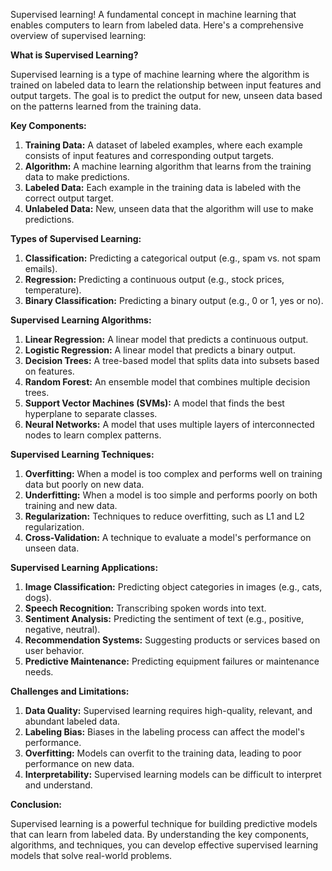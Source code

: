 Supervised learning! A fundamental concept in machine learning that enables computers to learn from labeled data. Here's a comprehensive overview of supervised learning:

**What is Supervised Learning?**

Supervised learning is a type of machine learning where the algorithm is trained on labeled data to learn the relationship between input features and output targets. The goal is to predict the output for new, unseen data based on the patterns learned from the training data.

**Key Components:**

1. **Training Data:** A dataset of labeled examples, where each example consists of input features and corresponding output targets.
2. **Algorithm:** A machine learning algorithm that learns from the training data to make predictions.
3. **Labeled Data:** Each example in the training data is labeled with the correct output target.
4. **Unlabeled Data:** New, unseen data that the algorithm will use to make predictions.

**Types of Supervised Learning:**

1. **Classification:** Predicting a categorical output (e.g., spam vs. not spam emails).
2. **Regression:** Predicting a continuous output (e.g., stock prices, temperature).
3. **Binary Classification:** Predicting a binary output (e.g., 0 or 1, yes or no).

**Supervised Learning Algorithms:**

1. **Linear Regression:** A linear model that predicts a continuous output.
2. **Logistic Regression:** A linear model that predicts a binary output.
3. **Decision Trees:** A tree-based model that splits data into subsets based on features.
4. **Random Forest:** An ensemble model that combines multiple decision trees.
5. **Support Vector Machines (SVMs):** A model that finds the best hyperplane to separate classes.
6. **Neural Networks:** A model that uses multiple layers of interconnected nodes to learn complex patterns.

**Supervised Learning Techniques:**

1. **Overfitting:** When a model is too complex and performs well on training data but poorly on new data.
2. **Underfitting:** When a model is too simple and performs poorly on both training and new data.
3. **Regularization:** Techniques to reduce overfitting, such as L1 and L2 regularization.
4. **Cross-Validation:** A technique to evaluate a model's performance on unseen data.

**Supervised Learning Applications:**

1. **Image Classification:** Predicting object categories in images (e.g., cats, dogs).
2. **Speech Recognition:** Transcribing spoken words into text.
3. **Sentiment Analysis:** Predicting the sentiment of text (e.g., positive, negative, neutral).
4. **Recommendation Systems:** Suggesting products or services based on user behavior.
5. **Predictive Maintenance:** Predicting equipment failures or maintenance needs.

**Challenges and Limitations:**

1. **Data Quality:** Supervised learning requires high-quality, relevant, and abundant labeled data.
2. **Labeling Bias:** Biases in the labeling process can affect the model's performance.
3. **Overfitting:** Models can overfit to the training data, leading to poor performance on new data.
4. **Interpretability:** Supervised learning models can be difficult to interpret and understand.

**Conclusion:**

Supervised learning is a powerful technique for building predictive models that can learn from labeled data. By understanding the key components, algorithms, and techniques, you can develop effective supervised learning models that solve real-world problems.
